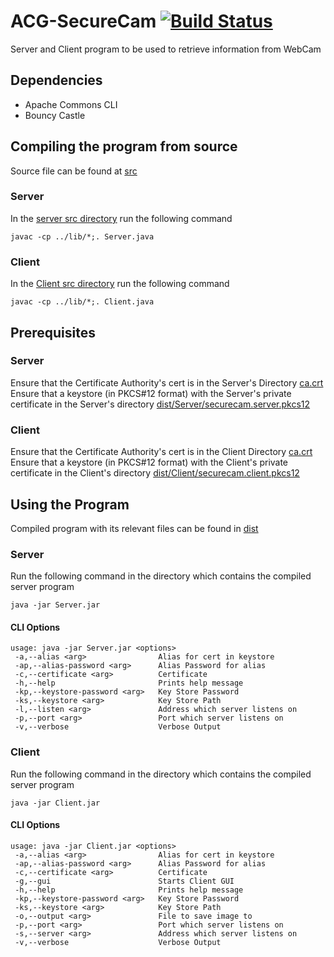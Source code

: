 # ACG-SecureCam [![Build Status](https://travis-ci.com/Infinitide/ACG-SecureCam.svg?token=VjEYc68MUWgPSpWqgDNV&branch=master)](https://travis-ci.com/Infinitide/ACG-SecureCam)

Server and Client program to be used to retrieve information from WebCam

## Dependencies
- Apache Commons CLI
- Bouncy Castle

## Compiling the program from source
Source file can be found at [src](src)

### Server
In the [server src directory](src/Server) run the following command
```
javac -cp ../lib/*;. Server.java
```

### Client
In the [Client src directory](src/Client) run the following command
```
javac -cp ../lib/*;. Client.java
```

## Prerequisites

### Server
Ensure that the Certificate Authority's cert is in the Server's Directory [ca.crt](dist/Server/ca.crt)
Ensure that a keystore (in PKCS#12 format) with the Server's private certificate in the Server's directory [dist/Server/securecam.server.pkcs12](dist/Server/securecam.server.pkcs12)

### Client
Ensure that the Certificate Authority's cert is in the Client Directory [ca.crt](dist/Client/ca.crt)
Ensure that a keystore (in PKCS#12 format) with the Client's private certificate in the Client's directory [dist/Client/securecam.client.pkcs12](dist/Client/securecam.client.pkcs12)

## Using the Program
Compiled program with its relevant files can be found in [dist](dist)

### Server
Run the following command in the directory which contains the compiled server program
```
java -jar Server.jar
```

#### CLI Options

```
usage: java -jar Server.jar <options>
 -a,--alias <arg>                Alias for cert in keystore
 -ap,--alias-password <arg>      Alias Password for alias
 -c,--certificate <arg>          Certificate
 -h,--help                       Prints help message
 -kp,--keystore-password <arg>   Key Store Password
 -ks,--keystore <arg>            Key Store Path
 -l,--listen <arg>               Address which server listens on
 -p,--port <arg>                 Port which server listens on
 -v,--verbose                    Verbose Output
```

### Client
Run the following command in the directory which contains the compiled server program
```
java -jar Client.jar
```

#### CLI Options
```
usage: java -jar Client.jar <options>
 -a,--alias <arg>                Alias for cert in keystore
 -ap,--alias-password <arg>      Alias Password for alias
 -c,--certificate <arg>          Certificate
 -g,--gui                        Starts Client GUI
 -h,--help                       Prints help message
 -kp,--keystore-password <arg>   Key Store Password
 -ks,--keystore <arg>            Key Store Path
 -o,--output <arg>               File to save image to
 -p,--port <arg>                 Port which server listens on
 -s,--server <arg>               Address which server listens on
 -v,--verbose                    Verbose Output
```